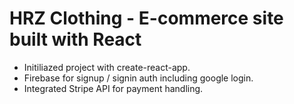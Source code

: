 # HRZ Clothing - E-commerce site built with React

- Initiliazed project with create-react-app.
- Firebase for signup / signin auth including google login.
- Integrated Stripe API for payment handling.